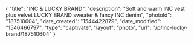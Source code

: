 {
    "title": "INC & LUCKY BRAND",
    "description": "Soft and warm INC vest plus velvet LUCKY BRAND sweater & fancy INC denim",
    "photoId": "187510604",
    "date_created": "1544422879",
    "date_modified": "1546466797",
    "type": "captivate",
    "layout": "photo",
    "url": "\/p\/inc-lucky-brand\/187510604"
}